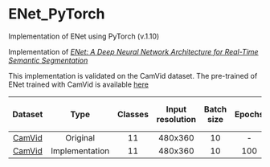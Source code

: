 # ENet_PyTorch
Implementation of ENet using PyTorch (v.1.10)

Implementation of [*ENet: A Deep Neural Network Architecture for Real-Time Semantic Segmentation*](https://arxiv.org/abs/1606.02147)

This implementation is validated on the CamVid dataset.
The pre-trained of ENet trained with CamVid is available [here](https://github.com/ntkhoa95/ENet_PyTorch/tree/main/content/checkpoint/camvid/)

|                               Dataset                                |       Type     | Classes  | Input resolution | Batch size | Epochs |   Mean IoU (%)   |
| :------------------------------------------------------------------: |:--------------:| :------------------: | :--------------: | :--------: | :----: | :---------------: 
| [CamVid](http://mi.eng.cam.ac.uk/research/projects/VideoRec/CamVid/) |    Original    |          11          |     480x360      |     10     |  -     | 58.3|
| [CamVid](http://mi.eng.cam.ac.uk/research/projects/VideoRec/CamVid/) | Implementation |          11          |     480x360      |     10     |  100   | 59.5|
